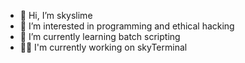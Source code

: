 - 👋 Hi, I’m skyslime
- 👀 I’m interested in programming and ethical hacking 
- 🌱 I’m currently learning batch scripting 
- 🐱‍💻 I'm currently working on skyTerminal
<!---
skyslime67/skyslime67 is a ✨ special ✨ repository because its `README.md` (this file) appears on your GitHub profile.
You can click the Preview link to take a look at your changes.
--->

